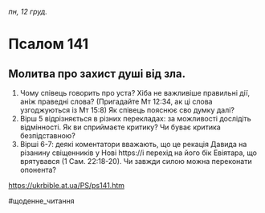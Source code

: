
_пн, 12 груд._

# Псалом 141

## Молитва про захист душі від зла.
1. Чому співець говорить про уста? Хіба не важливіше правильні дії, аніж праведні слова? (Пригадайте Мт 12:34, ак ці слова узгоджуються із Мт 15:8) Як співець пояснює сво думку далі?
2. Вірш 5 відрізняється в різних перекладах: за можливості дослідіть відмінності. Як ви сприймаєте критику? Чи буває критика безпідставною?
3. Вірші 6-7: деякі коментатори вважають, що  це рекація Давида на різанину свіщенників у Нові https://і перехід на його бік Евіятара, що врятувався (1 Сам. 22:18-20). Чи завжди силою можна переконати опонента?

https://ukrbible.at.ua/PS/ps141.htm

#щоденне_читання
